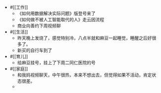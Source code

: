 - #[[工作]]
    - 《如何用数据解决实际问题》版登号来了
    - 《如何做不被人工智能取代的人》走云因流程
    - 商业向善约下周视频聊
- #[[生活]]
    - 昨天晚上发烧了，感觉特别冷，八点半就和麻豆一起睡觉，睡醒之后好很多了。
    - 新买的自行车到了
- #[[育儿]]
    - 给麻豆挂号，挂上了下周二同仁医院的号
- #[[家庭]]
    - 和我妈视频聊天，中午很热，本来不想出去，但觉得如果不活动，肯定状态很差。
    - 

